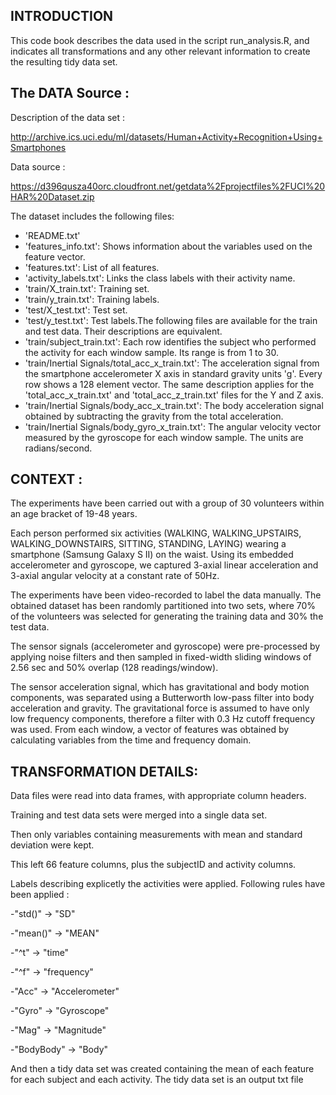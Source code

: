 INTRODUCTION
------------

This code book describes the data used in the script run_analysis.R, and indicates all transformations and any other relevant information to create the resulting tidy data set.

The DATA Source :
-----------------

Description of the data set :

http://archive.ics.uci.edu/ml/datasets/Human+Activity+Recognition+Using+Smartphones 

Data source :

https://d396qusza40orc.cloudfront.net/getdata%2Fprojectfiles%2FUCI%20HAR%20Dataset.zip 

The dataset includes the following files:

- 'README.txt'
- 'features_info.txt': Shows information about the variables used on the feature vector.
- 'features.txt': List of all features.
- 'activity_labels.txt': Links the class labels with their activity name.
- 'train/X_train.txt': Training set.
- 'train/y_train.txt': Training labels.
- 'test/X_test.txt': Test set.
- 'test/y_test.txt': Test labels.The following files are available for the train and test data. Their descriptions are equivalent. 
- 'train/subject_train.txt': Each row identifies the subject who performed the activity for each window sample. Its range is from 1 to 30. 
- 'train/Inertial Signals/total_acc_x_train.txt': The acceleration signal from the smartphone accelerometer X axis in standard gravity units 'g'. Every row shows a 128 element vector. The same description applies for the 'total_acc_x_train.txt' and 'total_acc_z_train.txt' files for the Y and Z axis. 
- 'train/Inertial Signals/body_acc_x_train.txt': The body acceleration signal obtained by subtracting the gravity from the total acceleration. 
- 'train/Inertial Signals/body_gyro_x_train.txt': The angular velocity vector measured by the gyroscope for each window sample. The units are radians/second. 

CONTEXT :
---------
The experiments have been carried out with a group of 30 volunteers within an age bracket of 19-48 years.

Each person performed six activities (WALKING, WALKING_UPSTAIRS, WALKING_DOWNSTAIRS, SITTING, STANDING, LAYING) wearing a smartphone (Samsung Galaxy S II) on the waist. Using its embedded accelerometer and gyroscope, we captured 3-axial linear acceleration and 3-axial angular velocity at a constant rate of 50Hz. 

The experiments have been video-recorded to label the data manually. The obtained dataset has been randomly partitioned into two sets, where 70% of the volunteers was selected for generating the training data and 30% the test data. 

The sensor signals (accelerometer and gyroscope) were pre-processed by applying noise filters and then sampled in fixed-width sliding windows of 2.56 sec and 50% overlap (128 readings/window). 

The sensor acceleration signal, which has gravitational and body motion components, was separated using a Butterworth low-pass filter into body acceleration and gravity. The gravitational force is assumed to have only low frequency components, therefore a filter with 0.3 Hz cutoff frequency was used. From each window, a vector of features was obtained by calculating variables from the time and frequency domain. 

TRANSFORMATION DETAILS:
----------------------
Data files were read into data frames, with appropriate column headers.

Training and test data sets were merged into a single data set.

Then only variables containing measurements with mean and standard deviation were kept. 

This left 66 feature columns, plus the subjectID and activity columns.

Labels describing explicetly the activities were applied. Following rules have been applied :

-"std()" -> "SD"

-"mean()" -> "MEAN"

-"^t" -> "time"

-"^f" -> "frequency"

-"Acc" -> "Accelerometer"

-"Gyro" -> "Gyroscope"

-"Mag" -> "Magnitude"

-"BodyBody" -> "Body"

And then a  tidy data set was created containing the mean of each feature for each subject and each activity. 
The tidy data set is an output txt file
